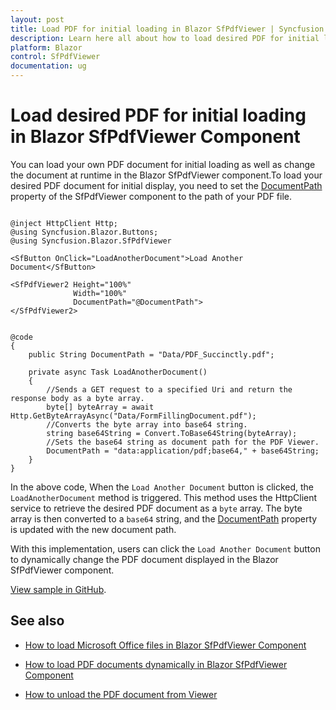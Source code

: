 ```yaml
---
layout: post
title: Load PDF for initial loading in Blazor SfPdfViewer | Syncfusion
description: Learn here all about how to load desired PDF for initial loading in Syncfusion Blazor SfPdfViewer component and more.
platform: Blazor
control: SfPdfViewer
documentation: ug
---
```


# Load desired PDF for initial loading in Blazor SfPdfViewer Component

You can load your own PDF document for initial loading as well as change the document at runtime in the Blazor SfPdfViewer component.To load your desired PDF document for initial display, you need to set the [DocumentPath](https://help.syncfusion.com/cr/blazor/Syncfusion.Blazor.SfPdfViewer.PdfViewerBase.html#Syncfusion_Blazor_SfPdfViewer_PdfViewerBase_DocumentPath) property of the SfPdfViewer component to the path of your PDF file. 

```cshtml

@inject HttpClient Http;
@using Syncfusion.Blazor.Buttons;
@using Syncfusion.Blazor.SfPdfViewer

<SfButton OnClick="LoadAnotherDocument">Load Another Document</SfButton>

<SfPdfViewer2 Height="100%"
              Width="100%"
              DocumentPath="@DocumentPath">
</SfPdfViewer2>


@code
{
    public String DocumentPath = "Data/PDF_Succinctly.pdf";

    private async Task LoadAnotherDocument()
    {
        //Sends a GET request to a specified Uri and return the response body as a byte array.
        byte[] byteArray = await Http.GetByteArrayAsync("Data/FormFillingDocument.pdf");
        //Converts the byte array into base64 string.
        string base64String = Convert.ToBase64String(byteArray);
        //Sets the base64 string as document path for the PDF Viewer.
        DocumentPath = "data:application/pdf;base64," + base64String;
    }
}

```

In the above code, When the `Load Another Document` button is clicked, the `LoadAnotherDocument` method is triggered. This method uses the HttpClient service to retrieve the desired PDF document as a `byte` array. The byte array is then converted to a `base64` string, and the [DocumentPath](https://help.syncfusion.com/cr/blazor/Syncfusion.Blazor.SfPdfViewer.PdfViewerBase.html#Syncfusion_Blazor_SfPdfViewer_PdfViewerBase_DocumentPath) property is updated with the new document path.

With this implementation, users can click the `Load Another Document` button to dynamically change the PDF document displayed in the Blazor SfPdfViewer component.

[View sample in GitHub](https://github.com/SyncfusionExamples/blazor-pdf-viewer-examples/tree/master/Common/Load%20Desire%20PDF%20in%20Blazor%20-%20SfPdfViewer).

## See also

* [How to load Microsoft Office files in Blazor SfPdfViewer Component](./load-office-files)

* [How to load PDF documents dynamically in Blazor SfPdfViewer Component](./load-pdf-document-dynamically)

* [How to unload the PDF document from Viewer](./unload-the-pdf-document-from-viewer)